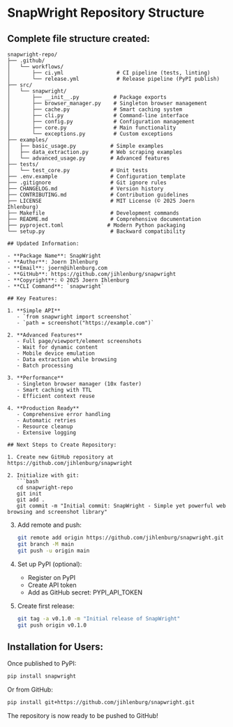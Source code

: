 # SnapWright Repository Structure

## Complete file structure created:

```
snapwright-repo/
├── .github/
│   └── workflows/
│       ├── ci.yml                 # CI pipeline (tests, linting)
│       └── release.yml            # Release pipeline (PyPI publish)
├── src/
│   └── snapwright/
│       ├── __init__.py           # Package exports
│       ├── browser_manager.py    # Singleton browser management
│       ├── cache.py              # Smart caching system
│       ├── cli.py                # Command-line interface
│       ├── config.py             # Configuration management
│       ├── core.py               # Main functionality
│       └── exceptions.py         # Custom exceptions
├── examples/
│   ├── basic_usage.py           # Simple examples
│   ├── data_extraction.py       # Web scraping examples
│   └── advanced_usage.py        # Advanced features
├── tests/
│   └── test_core.py             # Unit tests
├── .env.example                 # Configuration template
├── .gitignore                   # Git ignore rules
├── CHANGELOG.md                 # Version history
├── CONTRIBUTING.md              # Contribution guidelines
├── LICENSE                      # MIT License (© 2025 Joern Ihlenburg)
├── Makefile                     # Development commands
├── README.md                    # Comprehensive documentation
├── pyproject.toml              # Modern Python packaging
└── setup.py                     # Backward compatibility

## Updated Information:

- **Package Name**: SnapWright
- **Author**: Joern Ihlenburg
- **Email**: joern@ihlenburg.com
- **GitHub**: https://github.com/jihlenburg/snapwright
- **Copyright**: © 2025 Joern Ihlenburg
- **CLI Command**: `snapwright`

## Key Features:

1. **Simple API**
   - `from snapwright import screenshot`
   - `path = screenshot("https://example.com")`

2. **Advanced Features**
   - Full page/viewport/element screenshots
   - Wait for dynamic content
   - Mobile device emulation
   - Data extraction while browsing
   - Batch processing

3. **Performance**
   - Singleton browser manager (10x faster)
   - Smart caching with TTL
   - Efficient context reuse

4. **Production Ready**
   - Comprehensive error handling
   - Automatic retries
   - Resource cleanup
   - Extensive logging

## Next Steps to Create Repository:

1. Create new GitHub repository at https://github.com/jihlenburg/snapwright

2. Initialize with git:
   ```bash
   cd snapwright-repo
   git init
   git add .
   git commit -m "Initial commit: SnapWright - Simple yet powerful web browsing and screenshot library"
   ```

3. Add remote and push:
   ```bash
   git remote add origin https://github.com/jihlenburg/snapwright.git
   git branch -M main
   git push -u origin main
   ```

4. Set up PyPI (optional):
   - Register on PyPI
   - Create API token
   - Add as GitHub secret: PYPI_API_TOKEN

5. Create first release:
   ```bash
   git tag -a v0.1.0 -m "Initial release of SnapWright"
   git push origin v0.1.0
   ```

## Installation for Users:

Once published to PyPI:
```bash
pip install snapwright
```

Or from GitHub:
```bash
pip install git+https://github.com/jihlenburg/snapwright.git
```

The repository is now ready to be pushed to GitHub!